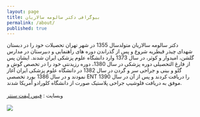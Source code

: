 ```yaml
---
layout: page
title: بیوگرافی دکتر سالومه سالاریان
permalink: /about/
published: true
---
```


دکتر سالومه سالاریان متولدسال 1355 در شهر تهران تحصیلات خود را در دبستان شهدای چیذر قیطریه شروع و پس از گذراندن دوره های راهنمایی و دبیرستان در مدارس گلشن، امیدوار و کوثر، در سال 1373 وارد دانشگاه علوم پزشکی ایران شدند. ایشان پس از فارغ التحصیلی دوره پزشکی در سال 1380، دوره رزیدنتی خود را در تخصص گوش و گلو و بینی و جراحی سر و گردن در سال 1382 در دانشگاه علوم پزشکی ایران آغاز نمودند و در سال 1386 بورد تخصصی ENT را دریافت کردند و پس از آن در سال 1390 موفق به دریافت فلوشیپ جراحی پلاستیک صورت از دانشگاه کلورادو آمریکا شدند.<br>
<br>
وبسایت : [فیس لیفت سنتر](https://faceliftcenter.ir/)
<br>
<br>
![](https://faceliftcenter.ir/wp-content/uploads/2014/04/%D8%AF%DA%A9%D8%AA%D8%B1-%D8%B3%D8%A7%D9%84%D9%88%D9%85%D9%87-%D8%B3%D8%A7%D9%84%D8%A7%D8%B1%DB%8C%D8%A7%D9%86-3-1024x467.jpg)
